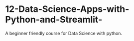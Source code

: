 # 12-Data-Science-Apps-with-Python-and-Streamlit-
A beginner friendly course for Data Science with python.
